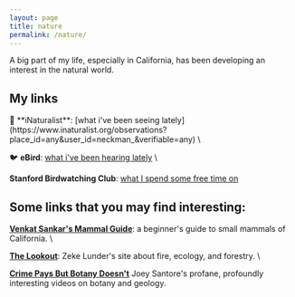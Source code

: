 ```yaml
---
layout: page
title: nature
permalink: /nature/
---
```


A big part of my life, especially in California, has been developing an interest in the natural world.
<h2> My links </h2>
🌳 **iNaturalist**: [what i've been seeing lately](https://www.inaturalist.org/observations?place_id=any&user_id=neckman_&verifiable=any) \

🐦 **eBird**: [what i've been hearing lately](https://ebird.org/profile/Mjg4ODc5Ng) \

**Stanford Birdwatching Club**: [what I spend some free time on](https://birding.stanford.edu) 

<h2> Some links that you may find interesting: </h2> 

**[Venkat Sankar's Mammal Guide](https://docs.google.com/document/d/13VZ1gZYuFIOnpT4Z-XshsTTrP7vQyoIm2ykCDOXAnhM/edit?pli=1&tab=t.wmzdiyxjnbmt)**: a beginner's guide to small mammals of California. \

**[The Lookout](https://the-lookout.org/)**: Zeke Lunder's site about fire, ecology, and forestry. \

**[Crime Pays But Botany Doesn't](https://www.youtube.com/channel/UC3CBOpT2-NRvoc2ecFMDCsA?themeRefresh=1)** Joey Santore's profane, profoundly interesting videos on botany and geology. 
